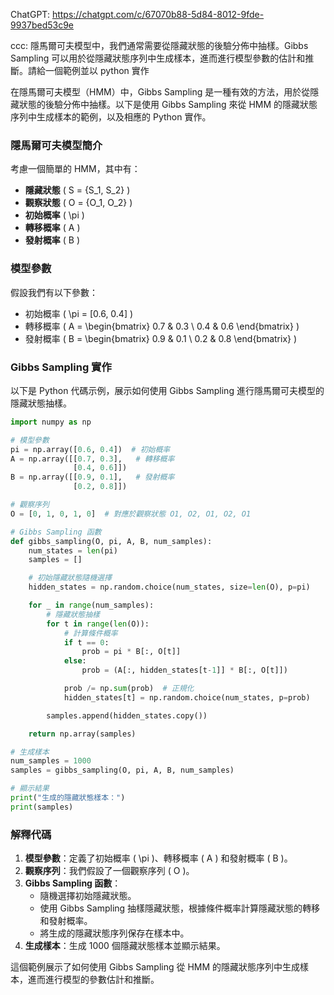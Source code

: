 ChatGPT: https://chatgpt.com/c/67070b88-5d84-8012-9fde-9937bed53c9e

ccc: 隱馬爾可夫模型中，我們通常需要從隱藏狀態的後驗分佈中抽樣。Gibbs Sampling 可以用於從隱藏狀態序列中生成樣本，進而進行模型參數的估計和推斷。請給一個範例並以 python 實作

在隱馬爾可夫模型（HMM）中，Gibbs Sampling 是一種有效的方法，用於從隱藏狀態的後驗分佈中抽樣。以下是使用 Gibbs Sampling 來從 HMM 的隱藏狀態序列中生成樣本的範例，以及相應的 Python 實作。

### 隱馬爾可夫模型簡介

考慮一個簡單的 HMM，其中有：

- **隱藏狀態** \( S = \{S_1, S_2\} \)
- **觀察狀態** \( O = \{O_1, O_2\} \)
- **初始概率** \( \pi \)
- **轉移概率** \( A \)
- **發射概率** \( B \)

### 模型參數

假設我們有以下參數：

- 初始概率 \( \pi = [0.6, 0.4] \)
- 轉移概率 \( A = \begin{bmatrix} 0.7 & 0.3 \\ 0.4 & 0.6 \end{bmatrix} \)
- 發射概率 \( B = \begin{bmatrix} 0.9 & 0.1 \\ 0.2 & 0.8 \end{bmatrix} \)

### Gibbs Sampling 實作

以下是 Python 代碼示例，展示如何使用 Gibbs Sampling 進行隱馬爾可夫模型的隱藏狀態抽樣。

```python
import numpy as np

# 模型參數
pi = np.array([0.6, 0.4])  # 初始概率
A = np.array([[0.7, 0.3],   # 轉移概率
              [0.4, 0.6]])
B = np.array([[0.9, 0.1],   # 發射概率
              [0.2, 0.8]])

# 觀察序列
O = [0, 1, 0, 1, 0]  # 對應於觀察狀態 O1, O2, O1, O2, O1

# Gibbs Sampling 函數
def gibbs_sampling(O, pi, A, B, num_samples):
    num_states = len(pi)
    samples = []

    # 初始隱藏狀態隨機選擇
    hidden_states = np.random.choice(num_states, size=len(O), p=pi)

    for _ in range(num_samples):
        # 隱藏狀態抽樣
        for t in range(len(O)):
            # 計算條件概率
            if t == 0:
                prob = pi * B[:, O[t]]
            else:
                prob = (A[:, hidden_states[t-1]] * B[:, O[t]])

            prob /= np.sum(prob)  # 正規化
            hidden_states[t] = np.random.choice(num_states, p=prob)

        samples.append(hidden_states.copy())

    return np.array(samples)

# 生成樣本
num_samples = 1000
samples = gibbs_sampling(O, pi, A, B, num_samples)

# 顯示結果
print("生成的隱藏狀態樣本：")
print(samples)
```

### 解釋代碼

1. **模型參數**：定義了初始概率 \( \pi \)、轉移概率 \( A \) 和發射概率 \( B \)。
2. **觀察序列**：我們假設了一個觀察序列 \( O \)。
3. **Gibbs Sampling 函數**：
   - 隨機選擇初始隱藏狀態。
   - 使用 Gibbs Sampling 抽樣隱藏狀態，根據條件概率計算隱藏狀態的轉移和發射概率。
   - 將生成的隱藏狀態序列保存在樣本中。
4. **生成樣本**：生成 1000 個隱藏狀態樣本並顯示結果。

這個範例展示了如何使用 Gibbs Sampling 從 HMM 的隱藏狀態序列中生成樣本，進而進行模型的參數估計和推斷。